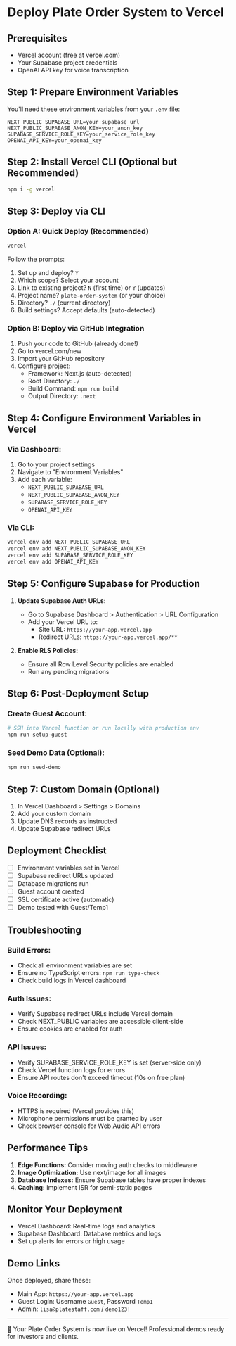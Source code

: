 # Deploy Plate Order System to Vercel

## Prerequisites

- Vercel account (free at vercel.com)
- Your Supabase project credentials
- OpenAI API key for voice transcription

## Step 1: Prepare Environment Variables

You'll need these environment variables from your `.env` file:

```
NEXT_PUBLIC_SUPABASE_URL=your_supabase_url
NEXT_PUBLIC_SUPABASE_ANON_KEY=your_anon_key
SUPABASE_SERVICE_ROLE_KEY=your_service_role_key
OPENAI_API_KEY=your_openai_key
```

## Step 2: Install Vercel CLI (Optional but Recommended)

```bash
npm i -g vercel
```

## Step 3: Deploy via CLI

### Option A: Quick Deploy (Recommended)

```bash
vercel
```

Follow the prompts:

1. Set up and deploy? `Y`
2. Which scope? Select your account
3. Link to existing project? `N` (first time) or `Y` (updates)
4. Project name? `plate-order-system` (or your choice)
5. Directory? `./` (current directory)
6. Build settings? Accept defaults (auto-detected)

### Option B: Deploy via GitHub Integration

1. Push your code to GitHub (already done!)
2. Go to vercel.com/new
3. Import your GitHub repository
4. Configure project:
   - Framework: Next.js (auto-detected)
   - Root Directory: `./`
   - Build Command: `npm run build`
   - Output Directory: `.next`

## Step 4: Configure Environment Variables in Vercel

### Via Dashboard:

1. Go to your project settings
2. Navigate to "Environment Variables"
3. Add each variable:
   - `NEXT_PUBLIC_SUPABASE_URL`
   - `NEXT_PUBLIC_SUPABASE_ANON_KEY`
   - `SUPABASE_SERVICE_ROLE_KEY`
   - `OPENAI_API_KEY`

### Via CLI:

```bash
vercel env add NEXT_PUBLIC_SUPABASE_URL
vercel env add NEXT_PUBLIC_SUPABASE_ANON_KEY
vercel env add SUPABASE_SERVICE_ROLE_KEY
vercel env add OPENAI_API_KEY
```

## Step 5: Configure Supabase for Production

1. **Update Supabase Auth URLs:**

   - Go to Supabase Dashboard > Authentication > URL Configuration
   - Add your Vercel URL to:
     - Site URL: `https://your-app.vercel.app`
     - Redirect URLs: `https://your-app.vercel.app/**`

2. **Enable RLS Policies:**
   - Ensure all Row Level Security policies are enabled
   - Run any pending migrations

## Step 6: Post-Deployment Setup

### Create Guest Account:

```bash
# SSH into Vercel function or run locally with production env
npm run setup-guest
```

### Seed Demo Data (Optional):

```bash
npm run seed-demo
```

## Step 7: Custom Domain (Optional)

1. In Vercel Dashboard > Settings > Domains
2. Add your custom domain
3. Update DNS records as instructed
4. Update Supabase redirect URLs

## Deployment Checklist

- [ ] Environment variables set in Vercel
- [ ] Supabase redirect URLs updated
- [ ] Database migrations run
- [ ] Guest account created
- [ ] SSL certificate active (automatic)
- [ ] Demo tested with Guest/Temp1

## Troubleshooting

### Build Errors:

- Check all environment variables are set
- Ensure no TypeScript errors: `npm run type-check`
- Check build logs in Vercel dashboard

### Auth Issues:

- Verify Supabase redirect URLs include Vercel domain
- Check NEXT_PUBLIC variables are accessible client-side
- Ensure cookies are enabled for auth

### API Issues:

- Verify SUPABASE_SERVICE_ROLE_KEY is set (server-side only)
- Check Vercel function logs for errors
- Ensure API routes don't exceed timeout (10s on free plan)

### Voice Recording:

- HTTPS is required (Vercel provides this)
- Microphone permissions must be granted by user
- Check browser console for Web Audio API errors

## Performance Tips

1. **Edge Functions:** Consider moving auth checks to middleware
2. **Image Optimization:** Use next/image for all images
3. **Database Indexes:** Ensure Supabase tables have proper indexes
4. **Caching:** Implement ISR for semi-static pages

## Monitor Your Deployment

- Vercel Dashboard: Real-time logs and analytics
- Supabase Dashboard: Database metrics and logs
- Set up alerts for errors or high usage

## Demo Links

Once deployed, share these:

- Main App: `https://your-app.vercel.app`
- Guest Login: Username `Guest`, Password `Temp1`
- Admin: `lisa@platestaff.com` / `demo123!`

---

🎉 Your Plate Order System is now live on Vercel!
Professional demos ready for investors and clients.
